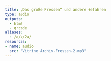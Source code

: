 ```yaml
---
title: „Das große Fressen“ und andere Gefahren
type: audio
outputs:
  - html
  - qrcode
aliases:
  - /a/v/2a/
resources:
- name: audio
  src: "Vitrine_Archiv-Fressen-2.mp3"
---
```


